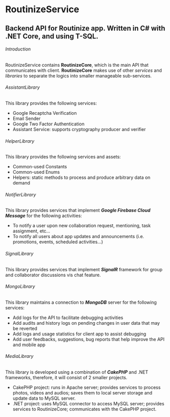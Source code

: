 # RoutinizeService
## Backend API for Routinize app. Written in C# with .NET Core, and using T-SQL.

###### Introduction

RoutinizeService contains **RoutinizeCore**, which is the main API that communicates with client.
**RoutinizeCore** makes use of other *services* and *libraries* to separate the logics into smaller manageable sub-services.

###### AssistantLibrary

This library provides the following services:

- Google Recaptcha Verification
- Email Sender
- Google Two Factor Authentication
- Assistant Service: supports cryptography producer and verifier

###### HelperLibrary

This library provides the following services and assets:

- Common-used Constants
- Common-used Enums
- Helpers: static methods to process and produce arbitrary data on demand

###### NotifierLibrary

This library provides services that implement ***Google Firebase Cloud Message*** for the following activities:

- To notify a user upon new collaboration request, mentioning, task assignment, etc...
- To notify all users about app updates and announcements (i.e. promotions, events, scheduled activities...)

###### SignalLibrary

This library provides services that implement ***SignalR*** framework for group and collaborator discussions vis chat feature.

###### MongoLibrary

This library maintains a connection to ***MongoDB*** server for the following services:

- Add logs for the API to facilitate debugging activities
- Add audits and history logs on pending changes in user data that may be reverted
- Add logs and usage statistics for client app to assist debugging
- Add user feedbacks, suggestions, bug reports that help improve the API and mobile app

###### MediaLibrary

This library is developed using a combination of ***CakePHP*** and .NET frameworks, therefore, it will consist of 2 smaller projects.

- CakePHP project: runs in Apache server; provides services to process photos, videos and audios; saves them to local server storage and update data to MySQL server.
- .NET project: uses MySQL connector to access MySQL server; provides services to RoutinizeCore; communicates with the CakePHP project.

